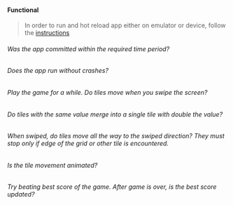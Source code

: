 #### Functional

> In order to run and hot reload app either on emulator or device, follow the [instructions](https://docs.flutter.dev/get-started/test-drive?tab=androidstudio#run-the-app)

###### Was the app committed within the required time period?

###### Does the app run without crashes?

###### Play the game for a while. Do tiles move when you swipe the screen?

###### Do tiles with the same value merge into a single tile with double the value?

###### When swiped, do tiles move all the way to the swiped direction? They must stop only if edge of the grid or other tile is encountered.

###### Is the tile movement animated?

###### Try beating best score of the game. After game is over, is the best score updated?
